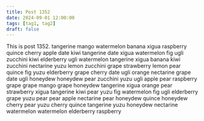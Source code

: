 ```yaml
---
title: Post 1352
date: 2024-09-01 12:00:00
tags: [tag1, tag2]
draft: false
---
```

This is post 1352.
tangerine
mango
watermelon
banana
xigua
raspberry
quince
cherry
apple
date
kiwi
tangerine
date
xigua
watermelon
fig
ugli
zucchini
kiwi
elderberry
ugli
watermelon
tangerine
xigua
banana
kiwi
zucchini
nectarine
yuzu
lemon
zucchini
grape
strawberry
lemon
pear
quince
fig
yuzu
elderberry
grape
cherry
date
ugli
orange
nectarine
grape
date
ugli
honeydew
honeydew
pear
zucchini
yuzu
ugli
apple
pear
raspberry
grape
grape
mango
grape
honeydew
tangerine
xigua
orange
pear
strawberry
xigua
tangerine
kiwi
pear
yuzu
fig
watermelon
fig
ugli
elderberry
grape
yuzu
pear
pear
apple
nectarine
pear
honeydew
quince
honeydew
cherry
pear
yuzu
cherry
quince
tangerine
yuzu
honeydew
nectarine
watermelon
watermelon
elderberry
raspberry
